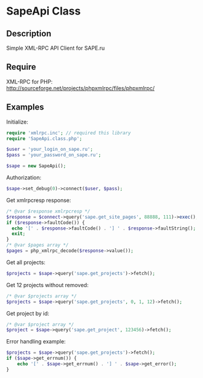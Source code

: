 SapeApi Class
===================

Description
-----------
Simple XML-RPC API Client for SAPE.ru

Require
-------
XML-RPC for PHP: http://sourceforge.net/projects/phpxmlrpc/files/phpxmlrpc/

Examples
--------

Initialize:
```php
require 'xmlrpc.inc'; // required this library
require 'SapeApi.class.php';

$user = 'your_login_on_sape.ru';
$pass = 'your_password_on_sape.ru';

$sape = new SapeApi();
```

Authorization:
```php
$sape->set_debug(0)->connect($user, $pass);
```

Get xmlrpcresp response:
```php
/* @var $response xmlrpcresp */
$response = $connect->query('sape.get_site_pages', 88888, 111)->exec();
if ($response->faultCode()) {
  echo '[' . $response->faultCode() . '] ' . $response->faultString();
  exit;
}
/* @var $pages array */
$pages = php_xmlrpc_decode($response->value());
```

Get all projects:
```php
$projects = $sape->query('sape.get_projects')->fetch();
```

Get 12 projects without removed:
```php
/* @var $projects array */
$projects = $sape->query('sape.get_projects', 0, 1, 12)->fetch();
```

Get project by id:
```php
/* @var $project array */
$project = $sape->query('sape.get_project', 123456)->fetch();
```

Error handling example:
```php
$projects = $sape->query('sape.get_projects')->fetch();
if ($sape->get_errnum()) {
	echo '[' . $sape->get_errnum() . '] ' . $sape->get_error();
}
```
